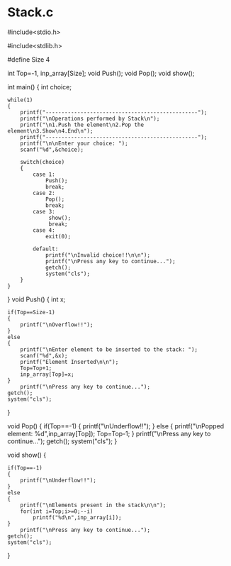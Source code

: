 # Stack.c
#include<stdio.h>

#include<stdlib.h>

#define Size 4

int Top=-1, inp_array[Size];
void Push();
void Pop();
void show();

int main()
{
    int choice;

    while(1)
    {
        printf("------------------------------------------------");
        printf("\nOperations performed by Stack\n");
        printf("\n1.Push the element\n2.Pop the element\n3.Show\n4.End\n");
        printf("------------------------------------------------");
        printf("\n\nEnter your choice: ");
        scanf("%d",&choice);

        switch(choice)
        {
            case 1:
                Push();
                break;
            case 2:
                Pop();
                break;
            case 3:
                 show();
                 break;
            case 4:
                exit(0);

            default:
                printf("\nInvalid choice!!\n\n");
                printf("\nPress any key to continue...");
                getch();
                system("cls");
        }
    }
}
void Push()
{
    int x;

    if(Top==Size-1)
    {
        printf("\nOverflow!!");
    }
    else
    {
        printf("\nEnter element to be inserted to the stack: ");
        scanf("%d",&x);
        printf("Element Inserted\n\n");
        Top=Top+1;
        inp_array[Top]=x;
    }
        printf("\nPress any key to continue...");
    getch();
    system("cls");
}

void Pop()
{
    if(Top==-1)
    {
        printf("\nUnderflow!!");
    }
    else
    {
        printf("\nPopped element: %d",inp_array[Top]);
        Top=Top-1;
    }
    printf("\nPress any key to continue...");
    getch();
    system("cls");
}

void show()
{


    if(Top==-1)
    {
        printf("\nUnderflow!!");
    }
    else
    {
        printf("\nElements present in the stack\n\n");
        for(int i=Top;i>=0;--i)
            printf("%d\n",inp_array[i]);
    }
        printf("\nPress any key to continue...");
    getch();
    system("cls");
}
